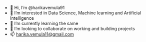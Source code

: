 - 👋 Hi, I’m @harikavemula91
- 👀 I’m interested in Data Science, Machine learning and Artificial Intelligence
- 🌱 I’m currently learning the same
- 💞️ I’m looking to collaborate on working and building projects 
- 📫 harika.vemula11@gmail.com

<!---
harikavemula91/harikavemula91 is a ✨ special ✨ repository because its `README.md` (this file) appears on your GitHub profile.
You can click the Preview link to take a look at your changes.
--->
